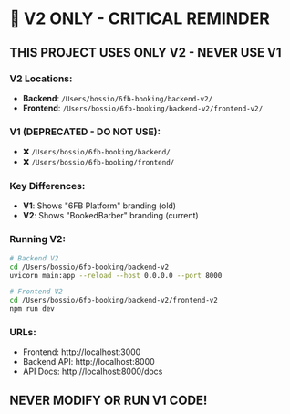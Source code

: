 # 🚨 V2 ONLY - CRITICAL REMINDER

## THIS PROJECT USES ONLY V2 - NEVER USE V1

### V2 Locations:
- **Backend**: `/Users/bossio/6fb-booking/backend-v2/`
- **Frontend**: `/Users/bossio/6fb-booking/backend-v2/frontend-v2/`

### V1 (DEPRECATED - DO NOT USE):
- ❌ `/Users/bossio/6fb-booking/backend/`
- ❌ `/Users/bossio/6fb-booking/frontend/`

### Key Differences:
- **V1**: Shows "6FB Platform" branding (old)
- **V2**: Shows "BookedBarber" branding (current)

### Running V2:
```bash
# Backend V2
cd /Users/bossio/6fb-booking/backend-v2
uvicorn main:app --reload --host 0.0.0.0 --port 8000

# Frontend V2
cd /Users/bossio/6fb-booking/backend-v2/frontend-v2
npm run dev
```

### URLs:
- Frontend: http://localhost:3000
- Backend API: http://localhost:8000
- API Docs: http://localhost:8000/docs

## NEVER MODIFY OR RUN V1 CODE!